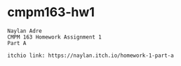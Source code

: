 # cmpm163-hw1

	Naylan Adre
	CMPM 163 Homework Assignment 1
	Part A

	itchio link: https://naylan.itch.io/homework-1-part-a
